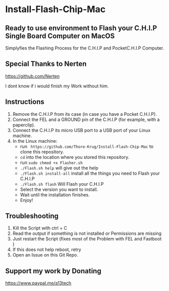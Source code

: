 # Install-Flash-Chip-Mac

## Ready to use environment to Flash your C.H.I.P Single Board Computer on MacOS 
 Simplyfies the Flashing Process for the C.H.I.P and PocketC.H.I.P Computer.
 
 ## Special Thanks to Nerten 
 https://github.com/Nerten 
 
 I dont know if i would finish my Work without him. 

## Instructions
1. Remove the C.H.I.P from its case (in case you have a Pocket C.H.I.P).
2. Connect the FEL and a GROUND pin of the C.H.I.P (for example, with a paperclip).
3. Connect the C.H.I.P its micro USB port to a USB port of your Linux machine.
4. In the Linux machine:
    - run ` https://github.com/Thore-Krug/Install-Flash-Chip-Mac` to clone this repository.
    - `cd` into the location where you stored this repository.
    - run `sudo chmod +x Flasher.sh`
    - `./Flash.sh help` will give out the help 
    - `./Flash.sh install-all` install all the things you need to Flash your C.H.I.P 
    - `./Flash.sh flash` Will Flash your C.H.I.P
    - Select the version you want to install.
    - Wait until the installation finishes.
    - Enjoy!

## Troubleshooting 

1. Kill the Script with ctrl + C 
2. Read the output if something is not installed or Permissions are missing 
3. Just restart the Script (fixes most of the Problem with FEL and Fastboot ) 
4. If this does not help reboot, retry
5. Open an Issue on this Git Repo. 

## Support my work by Donating 

https://www.paypal.me/a13tech
